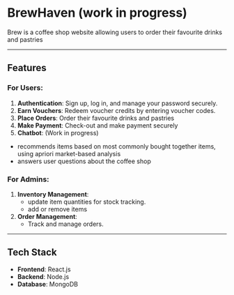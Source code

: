 # BrewHaven (work in progress)

Brew is a coffee shop website allowing users to order their favourite drinks and pastries 

---

## Features  

### For Users:  
1. **Authentication**: Sign up, log in, and manage your password securely.  
2. **Earn Vouchers**: Redeem voucher credits by entering voucher codes.  
3. **Place Orders**: Order their favourite drinks and pastries
4. **Make Payment**: Check-out and make payment securely
5. **Chatbot**: (Work in progress) 
  - recommends items based on most commonly bought together items, using apriori market-based analysis
  - answers user questions about the coffee shop

### For Admins:  
1. **Inventory Management**:  
   - update item quantities for stock tracking.
   - add or remove items 
2. **Order Management**:  
   - Track and manage orders.  

---

## Tech Stack  

- **Frontend**: React.js  
- **Backend**: Node.js  
- **Database**: MongoDB  
